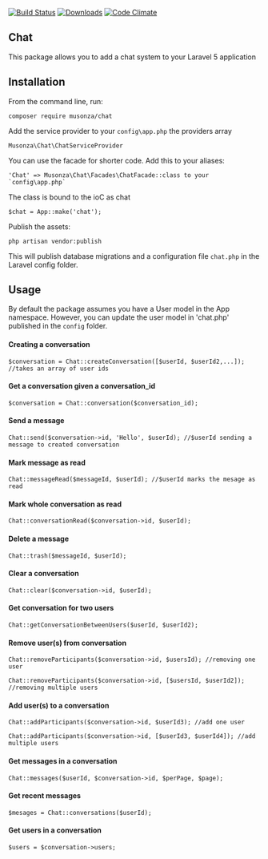 [![Build Status](https://travis-ci.org/musonza/chat.svg?branch=master)](https://travis-ci.org/musonza/chat)
[![Downloads](https://img.shields.io/packagist/dt/musonza/chat.svg?style=flat-square)](https://packagist.org/packages/musonza/chat)
[![Code Climate](https://codeclimate.com/github/musonza/chat/badges/gpa.svg)](https://codeclimate.com/github/musonza/chat)
## Chat 

This package allows you to add a chat system to your Laravel 5 application

## Installation

From the command line, run:

```
composer require musonza/chat
```

Add the service provider to your `config\app.php` the providers array

```
Musonza\Chat\ChatServiceProvider
```

You can use the facade for shorter code. Add this to your aliases:

```
'Chat' => Musonza\Chat\Facades\ChatFacade::class to your `config\app.php`
```

The class is bound to the ioC as chat

```
$chat = App::make('chat');
```

Publish the assets:

```
php artisan vendor:publish
```

This will publish database migrations and a configuration file `chat.php` in the Laravel config folder.

## Usage

By default the package assumes you have a User model in the App namespace. However, you can update the
user model in 'chat.php' published in the `config` folder.

#### Creating a conversation
```
$conversation = Chat::createConversation([$userId, $userId2,...]); //takes an array of user ids
```

#### Get a conversation given a conversation_id
```
$conversation = Chat::conversation($conversation_id);
```

#### Send a message

```
Chat::send($conversation->id, 'Hello', $userId); //$userId sending a message to created conversation
```

#### Mark message as read

```
Chat::messageRead($messageId, $userId); //$userId marks the mesage as read
```

#### Mark whole conversation as read

```
Chat::conversationRead($conversation->id, $userId);
```	

#### Delete a message

```
Chat::trash($messageId, $userId);
```

#### Clear a conversation

```
Chat::clear($conversation->id, $userId);
```

#### Get conversation for two users

```
Chat::getConversationBetweenUsers($userId, $userId2);
```

#### Remove user(s) from conversation

```
Chat::removeParticipants($conversation->id, $usersId); //removing one user
```

```
Chat::removeParticipants($conversation->id, [$usersId, $userId2]); //removing multiple users
```

#### Add user(s) to a conversation

```
Chat::addParticipants($conversation->id, $userId3); //add one user
```

```
Chat::addParticipants($conversation->id, [$userId3, $userId4]); //add multiple users
```

#### Get messages in a conversation

```
Chat::messages($userId, $conversation->id, $perPage, $page);
```

#### Get recent messages 

```
$mesages = Chat::conversations($userId);
```

#### Get users in a conversation

```
$users = $conversation->users;
```




